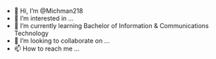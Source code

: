 - 👋 Hi, I’m @Michman218
- 👀 I’m interested in ...
- 🌱 I’m currently learning Bachelor of Information & Communications Technology
- 💞️ I’m looking to collaborate on ...
- 📫 How to reach me ...

<!---
Michman218/Michman218 is a ✨ special ✨ repository because its `README.md` (this file) appears on your GitHub profile.
You can click the Preview link to take a look at your changes.
--->
